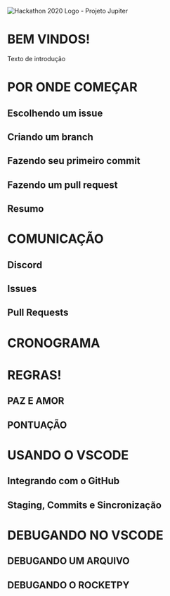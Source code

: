 ![Hackathon 2020 Logo - Projeto Jupiter](https://github.com/Projeto-Jupiter/Hackathon/raw/master/Logo.png)

# BEM VINDOS!

Texto de introdução

# POR ONDE COMEÇAR

## Escolhendo um issue

## Criando um branch

## Fazendo seu primeiro commit

## Fazendo um pull request

## Resumo

# COMUNICAÇÃO

## Discord

## Issues

## Pull Requests

# CRONOGRAMA

# REGRAS!

## PAZ E AMOR

## PONTUAÇÃO

# USANDO O VSCODE

## Integrando com o GitHub

## Staging, Commits e Sincronização

# DEBUGANDO NO VSCODE

## DEBUGANDO UM ARQUIVO

## DEBUGANDO O ROCKETPY




